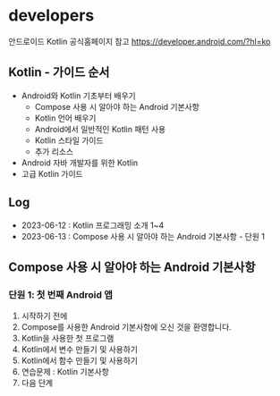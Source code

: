 # developers
안드로이드 Kotlin 공식홈페이지 참고
https://developer.android.com/?hl=ko

## Kotlin - 가이드 순서
* Android와 Kotlin 기초부터 배우기
  * Compose 사용 시 알아야 하는 Android 기본사항
  * Kotlin 언어 배우기
  * Android에서 일반적인 Kotlin 패턴 사용
  * Kotlin 스타일 가이드
  * 추가 리소스
* Android 자바 개발자를 위한 Kotlin
* 고급 Kotlin 가이드

## Log
* 2023-06-12 : Kotlin 프로그래밍 소개 1~4
* 2023-06-13 : Compose 사용 시 알아야 하는 Android 기본사항 - 단원 1

## Compose 사용 시 알아야 하는 Android 기본사항
### 단원 1: 첫 번째 Android 앱
1. 시작하기 전에
2. Compose를 사용한 Android 기본사항에 오신 것을 환영합니다.
3. Kotlin을 사용한 첫 프로그램
4. Kotlin에서 변수 만들기 및 사용하기
5. Kotlin에서 함수 만들기 및 사용하기
6. 연습문제 : Kotlin 기본사항
7. 다음 단계
